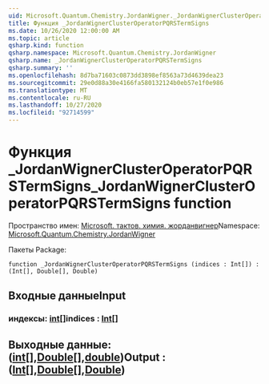 ```yaml
---
uid: Microsoft.Quantum.Chemistry.JordanWigner._JordanWignerClusterOperatorPQRSTermSigns
title: Функция _JordanWignerClusterOperatorPQRSTermSigns
ms.date: 10/26/2020 12:00:00 AM
ms.topic: article
qsharp.kind: function
qsharp.namespace: Microsoft.Quantum.Chemistry.JordanWigner
qsharp.name: _JordanWignerClusterOperatorPQRSTermSigns
qsharp.summary: ''
ms.openlocfilehash: 8d7ba71603c0873dd3898ef8563a73d4639dea23
ms.sourcegitcommit: 29e0d88a30e4166fa580132124b0eb57e1f0e986
ms.translationtype: MT
ms.contentlocale: ru-RU
ms.lasthandoff: 10/27/2020
ms.locfileid: "92714599"
---
```

# <a name="_jordanwignerclusteroperatorpqrstermsigns-function"></a><span data-ttu-id="33af0-102">Функция _JordanWignerClusterOperatorPQRSTermSigns</span><span class="sxs-lookup"><span data-stu-id="33af0-102">_JordanWignerClusterOperatorPQRSTermSigns function</span></span>

<span data-ttu-id="33af0-103">Пространство имен: [Microsoft. тактов. химия. жорданвигнер](xref:Microsoft.Quantum.Chemistry.JordanWigner)</span><span class="sxs-lookup"><span data-stu-id="33af0-103">Namespace: [Microsoft.Quantum.Chemistry.JordanWigner](xref:Microsoft.Quantum.Chemistry.JordanWigner)</span></span>

<span data-ttu-id="33af0-104">Пакеты [](https://nuget.org/packages/)</span><span class="sxs-lookup"><span data-stu-id="33af0-104">Package: [](https://nuget.org/packages/)</span></span>




```qsharp
function _JordanWignerClusterOperatorPQRSTermSigns (indices : Int[]) : (Int[], Double[], Double)
```


## <a name="input"></a><span data-ttu-id="33af0-105">Входные данные</span><span class="sxs-lookup"><span data-stu-id="33af0-105">Input</span></span>

### <a name="indices--int"></a><span data-ttu-id="33af0-106">индексы: [int](xref:microsoft.quantum.lang-ref.int)[]</span><span class="sxs-lookup"><span data-stu-id="33af0-106">indices : [Int](xref:microsoft.quantum.lang-ref.int)[]</span></span>





## <a name="output--intdoubledouble"></a><span data-ttu-id="33af0-107">Выходные данные: ([int](xref:microsoft.quantum.lang-ref.int)[],[Double](xref:microsoft.quantum.lang-ref.double)[],[double](xref:microsoft.quantum.lang-ref.double))</span><span class="sxs-lookup"><span data-stu-id="33af0-107">Output : ([Int](xref:microsoft.quantum.lang-ref.int)[],[Double](xref:microsoft.quantum.lang-ref.double)[],[Double](xref:microsoft.quantum.lang-ref.double))</span></span>


